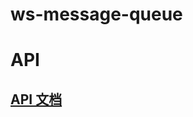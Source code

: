 # ws-message-queue
<h1>API</h1>

<h2> <a href='http://htmlpreview.github.com/?https://github.com/KoveyMar/ws-msg-queue/blob/master/example/index.html' target='_blank'> API 文档</a></h2>
